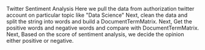 Twitter Sentiment Analysis
Here we pull the data from authorization twitter account on particular topic like "Data Science"
Next, clean the data and split the string into words and build a DocumentTermMatrix.
Next, Get the positive words and negative words and compare with DocumentTermMatrix.
Next, Based on the score of sentiment analysis, we decide the opinion either positive or negative.
